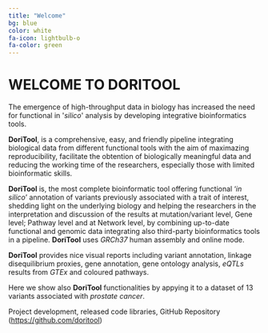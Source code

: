 ```yaml
---
title: "Welcome"
bg: blue
color: white
fa-icon: lightbulb-o
fa-color: green
---
```

# WELCOME TO DORITOOL
The emergence of high-throughput data in biology has increased the need for functional in '_silico_' analysis by developing integrative bioinformatics tools.

**DoriTool**, is a comprehensive, easy, and friendly pipeline integrating biological data from different functional tools with the aim of maximazing reproducibility, facilitate the obtention of biologically meaningful data and reducing the working time of the researchers, especially those with limited bioinformatic skills.

**DoriTool** is, the most complete bioinformatic tool offering functional ‘_in silico_’ annotation of variants previously associated with a trait of interest, shedding light on the underlying biology and helping the researchers in the interpretation and discussion of the results at mutation/variant level, Gene level; Pathway level and at Network level, by combining up-to-date functional and genomic data integrating also third-party bioinformatics tools in a pipeline. **DoriTool** uses _GRCh37_ human assembly and online mode.


**DoriTool** provides nice visual reports including variant annotation, linkage disequilibrium proxies, gene annotation, gene ontology analysis, _eQTLs_ results from _GTEx_ and coloured pathways.

Here we show also **DoriTool** functionalities by appying it to a dataset of 13 variants associated with _prostate cancer_.

Project development, released code libraries, GitHub Repository (<https://github.com/doritool>)
